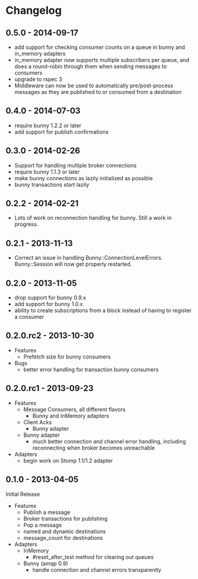 # Changelog

## 0.5.0 - 2014-09-17

* add support for checking consumer counts on a queue in bunny and in_memory adapters
* in_memory adapter now supports multiple subscribers per queue, and does a round-robin
  through them when sending messages to consumers
* upgrade to rspec 3
* Middleware can now be used to automatically pre/post-process messages as they are published to
  or consumed from a destination

## 0.4.0 - 2014-07-03

* require bunny 1.2.2 or later
* add support for publish confirmations

## 0.3.0 - 2014-02-26

* Support for handling multiple broker connections
* require bunny 1.1.3 or later
* make bunny connections as lazily initialized as possible
* bunny transactions start lazily

## 0.2.2 - 2014-02-21

* Lots of work on reconnection handling for bunny. Still a work in
  progress.

## 0.2.1 - 2013-11-13

* Correct an issue in handling Bunny::ConnectionLevelErrors.
  Bunny::Session will now get properly restarted.

## 0.2.0 - 2013-11-05

* drop support for bunny 0.9.x
* add support for bunny 1.0.x
* ability to create subscriptions from a block instead of having to
  register a consumer

## 0.2.0.rc2 - 2013-10-30

* Features
    * Prefetch size for bunny consumers
* Bugs
    * better error handling for transaction bunny consumers

## 0.2.0.rc1 - 2013-09-23

* Features
    * Message Consumers, all different flavors
        * Bunny and InMemory adapters
    * Client Acks
        * Bunny adapter
    * Bunny adapter
        * much better connection and channel error handling, including
          reconnecting when broker becomes unreachable
* Adapters
    * begin work on Stomp 1.1/1.2 adapter

## 0.1.0 - 2013-04-05

Initial Release

* Features
    * Publish a message
    * Broker transactions for publishing
    * Pop a message
    * named and dynamic destinations
    * message_count for destinations
* Adapters
    * InMemory
        * #reset_after_test method for clearing out queues
    * Bunny (amqp 0.9)
        * handle connection and channel errors transparently
